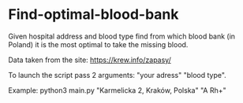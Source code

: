 # Find-optimal-blood-bank
Given hospital address and blood type find from which blood bank (in Poland) it is the most optimal to take the missing blood.

Data taken from the site: https://krew.info/zapasy/

To launch the script pass 2 arguments: "your adress" "blood type".

Example: python3 main.py "Karmelicka 2, Kraków, Polska" "A Rh+"
